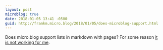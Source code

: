 ```yaml
---
layout: post
microblog: true
date: 2018-01-05 13:41 -0500
guid: http://frankm.micro.blog/2018/01/05/does-microblog-support.html
---
```

Does micro.blog support lists in markdown with pages? For some reason [it is not working for me](http://frankmcpherson.blog/now/). 
